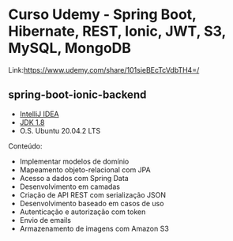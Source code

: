 # Curso Udemy - Spring Boot, Hibernate, REST, Ionic, JWT, S3, MySQL, MongoDB
Link:https://www.udemy.com/share/101sieBEcTcVdbTH4=/

## spring-boot-ionic-backend

* [IntelliJ IDEA](https://www.jetbrains.com/pt-br/idea/download/download-thanks.html?platform=linux&code=IIC)
* [JDK 1.8](https://openjdk.java.net/install/)
* O.S. Ubuntu 20.04.2 LTS

Conteúdo:

* Implementar modelos de domínio
* Mapeamento objeto-relacional com JPA
* Acesso a dados com Spring Data
* Desenvolvimento em camadas
* Criação de API REST com serialização JSON
* Desenvolvimento baseado em casos de uso
* Autenticação e autorização com token
* Envio de emails
* Armazenamento de imagens com Amazon S3
